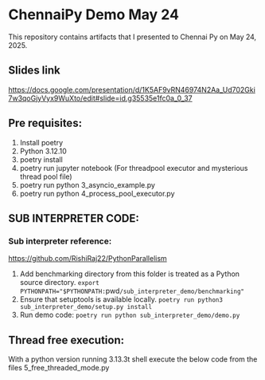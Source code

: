 # ChennaiPy Demo May 24
This repository contains artifacts that I presented to Chennai Py on May 24, 2025.

## Slides link
https://docs.google.com/presentation/d/1K5AF9vRN46974N2Aa_Ud702Gki7w3qoGjyVyx9WuXto/edit#slide=id.g35535e1fc0a_0_37

## Pre requisites:
1. Install poetry
2. Python 3.12.10
3. poetry install
4. poetry run jupyter notebook (For threadpool executor and mysterious thread pool file)
5. poetry run python 3_asyncio_example.py
6. poetry run python 4_process_pool_executor.py


## SUB INTERPRETER CODE:
### Sub interpreter reference:
https://github.com/RishiRaj22/PythonParallelism

1. Add benchmarking directory from this folder is treated as a Python source directory. 
    `export PYTHONPATH="$PYTHONPATH:`pwd`/sub_interpreter_demo/benchmarking"`
2. Ensure that setuptools is available locally. `poetry run python3 sub_interpreter_demo/setup.py install`
3. Run demo code: `poetry run python sub_interpreter_demo/demo.py`

## Thread free execution:
With a python version running 3.13.3t shell execute the below code from the files 5_free_threaded_mode.py

